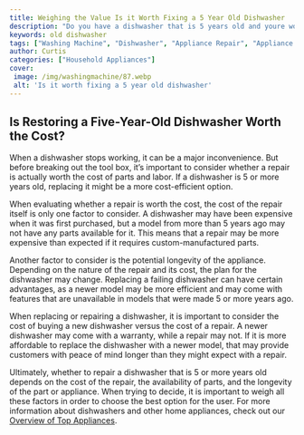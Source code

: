 ```yaml
---
title: Weighing the Value Is it Worth Fixing a 5 Year Old Dishwasher
description: "Do you have a dishwasher that is 5 years old and youre wondering if its worth having it fixed This blog post dives into the various factors that come into play when considering the question of whether you should repair your old dishwasher"
keywords: old dishwasher
tags: ["Washing Machine", "Dishwasher", "Appliance Repair", "Appliance Disposal", "Kitchen Appliances", "Clean Appliance"]
author: Curtis
categories: ["Household Appliances"]
cover: 
 image: /img/washingmachine/87.webp
 alt: 'Is it worth fixing a 5 year old dishwasher'
---
```

##
## Is Restoring a Five-Year-Old Dishwasher Worth the Cost? 

When a dishwasher stops working, it can be a major inconvenience. But before breaking out the tool box, it’s important to consider whether a repair is actually worth the cost of parts and labor. If a dishwasher is 5 or more years old, replacing it might be a more cost-efficient option.

When evaluating whether a repair is worth the cost, the cost of the repair itself is only one factor to consider. A dishwasher may have been expensive when it was first purchased, but a model from more than 5 years ago may not have any parts available for it. This means that a repair may be more expensive than expected if it requires custom-manufactured parts. 

Another factor to consider is the potential longevity of the appliance. Depending on the nature of the repair and its cost, the plan for the dishwasher may change. Replacing a failing dishwasher can have certain advantages, as a newer model may be more efficient and may come with features that are unavailable in models that were made 5 or more years ago.

When replacing or repairing a dishwasher, it is important to consider the cost of buying a new dishwasher versus the cost of a repair. A newer dishwasher may come with a warranty, while a repair may not. If it is more affordable to replace the dishwasher with a newer model, that may provide customers with peace of mind longer than they might expect with a repair. 

Ultimately, whether to repair a dishwasher that is 5 or more years old depends on the cost of the repair, the availability of parts, and the longevity of the part or appliance. When trying to decide, it is important to weigh all these factors in order to choose the best option for the user. For more information about dishwashers and other home appliances, check out our [Overview of Top Appliances](./pages/appliance-overview).
